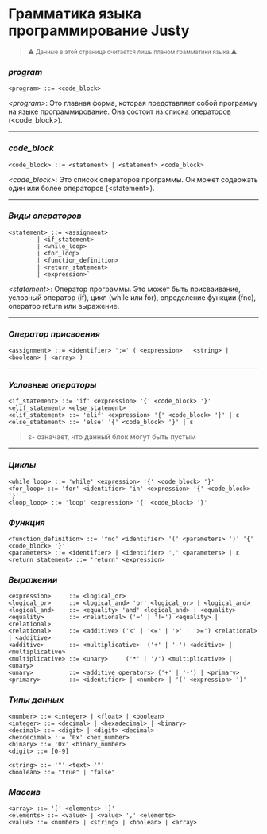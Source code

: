 ﻿# Грамматика языка программирование Justy

> <small> :warning: Данные в этой странице считается лишь планом грамматики языка :warning:</small>


### *program*
```
<program> ::= <code_block>
```
*<program\>*: Это главная форма, которая представляет собой программу на языке программирование. Она состоит из списка операторов (<code_block>).

---
### *code_block*
```
<code_block> ::= <statement> | <statement> <code_block>
```
*<code_block>*: Это список операторов программы. Он может содержать один или более операторов (<statement\>).

---
### *Виды операторов*
```
<statement> ::= <assignment> 
		| <if_statement> 
		| <while_loop> 
		| <for_loop> 
		| <function_definition> 
		| <return_statement> 
		| <expression>`
```
*<statement\>*: Оператор программы. Это может быть присваивание, условный оператор (if), цикл (while или for), определение функции (fnc), оператор return или выражение.

---
### *Оператор присвоения*
```
<assignment> ::= <identifier> ':=' ( <expression> | <string> | <boolean> | <array> )
```

---
### *Условные операторы*
```
<if_statement> ::= 'if' <expression> '{' <code_block> '}' <elif_statement> <else_statement> 
<elif_statement> ::= 'elif' <expression> '{' <code_block> '}' | ε
<else_statement> ::= 'else' '{' <code_block> '}' | ε
```
> ε- означает, что данный блок могут быть пустым

---
### *Циклы*
```
<while_loop> ::= 'while' <expression> '{' <code_block> '}'
<for_loop> ::= 'for' <identifier> 'in' <expression> '{' <code_block> '}'
<loop_loop> ::= 'loop' <expression> '{' <code_block> '}'
```

### *Функция*
```
<function_definition> ::= 'fnc' <identifier> '(' <parameters> ')' '{' <code_block> '}'
<parameters> ::= <identifier> | <identifier> ',' <parameters> | ε
<return_statement> ::= 'return' <expression>
```

### *Выражении*
```
<expression>     ::= <logical_or>
<logical_or>     ::= <logical_and> 'or' <logical_or> | <logical_and>
<logical_and>    ::= <equality> 'and' <logical_and> | <equality>
<equality>       ::= <relational> ('=' | '!=') <equality> | <relational>
<relational>     ::= <additive> ('<' | '<=' | '>' | '>=') <relational> | <additive>
<additive>       ::= <multiplicative>  ('+' | '-') <additive> | <multiplicative>
<multiplicative> ::= <unary>     ('*' | '/') <multiplicative> | <unary>
<unary>          ::= <additive_operators> ('+' | '-') | <primary>
<primary>        ::= <identifier> | <number> | '(' <expression> ')'
```

### *Типы данных*
```
<number> ::= <integer> | <float> | <boolean>
<integer> ::= <decimal> | <hexadecimal> | <binary>
<decimal> ::= <digit> | <digit> <decimal>
<hexdecimal> ::= '0x' <hex_number>
<binary> ::= '0x' <binary_number>
<digit> ::= [0-9]

<string> ::= '"' <text> '"'
<boolean> ::= "true" | "false"
```

### *Массив*
```
<array> ::= '[' <elements> ']'
<elements> ::= <value> | <value> ',' <elements>
<value> ::= <number> | <string> | <boolean> | <array>
```